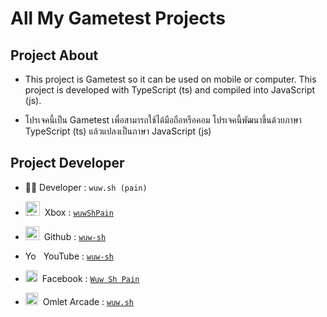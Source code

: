 # All My Gametest Projects

## Project About
- This project is Gametest so it can be used on mobile or computer. This project is developed with TypeScript (ts) and compiled into JavaScript (js).

- โปรเจคนี้เป็น Gametest เพื่อสามารถใช้ได้มือถือหรือคอม โปรเจคนี้พัฒนาขึ้นด้วยภาษา TypeScript (ts) แล้วแปลงเป็นภาษา JavaScript (js)
## Project Developer
- 👨‍💻 Developer : `wuw.sh (pain)`
- <img src="https://imgs.search.brave.com/dwDLTvAner6mjAuj64pg2I_hMBZQbC0corI8sX7hOlE/rs:fit:128:128:1/g:ce/aHR0cHM6Ly9jZG40/Lmljb25maW5kZXIu/Y29tL2RhdGEvaWNv/bnMvbG9nb3MtYW5k/LWJyYW5kcy81MTIv/Mzg3X1hib3hfbG9n/by0xMjgucG5n" title="Xbox" alt="Xbox" width="23" height="23"/>&nbsp; Xbox : [`wuwShPain`](https://account.xbox.com/en-us/profile?gamertag=wuwShPain)

- <img src="https://imgs.search.brave.com/ij3t5KLpcnSaGFABUAAdPh9IARp5fsbQSBZBRQC7UWE/rs:fit:1200:1200:1/g:ce/aHR0cHM6Ly9sb2dv/cy1kb3dubG9hZC5j/b20vd3AtY29udGVu/dC91cGxvYWRzLzIw/MTYvMDkvR2l0SHVi/X2xvZ28ucG5n" title="Github" alt="Github" width="22" height="22"/>&nbsp; Github : [`wuw-sh`](https://github.com/wuw-sh)

- <img src="https://imgs.search.brave.com/Lh3Jd1lMq38Zi5xeGFs2Yt8nddBASMDyjCZpshserbw/rs:fit:1200:1200:1/g:ce/aHR0cHM6Ly9jbGlw/YXJ0LmluZm8vaW1h/Z2VzL2Njb3ZlcnMv/MTU5MDQzMDY1MnJl/ZC15b3V0dWJlLWxv/Z28tcG5nLXhsLnBu/Zw" title="YouTube" alt="YouTube" width="21" height="14"/>&nbsp; YouTube : [`wuw-sh`](https://m.youtube.com/channel/UCT940bL6xp9HUJ0toiTkxrQ)

- <img src="https://imgs.search.brave.com/RcW5nBXfdSmfbQ0d-CmIjDc8cV9hl-l42NCNlJCm6os/rs:fit:1000:1000:1/g:ce/aHR0cHM6Ly9zZ3Vy/dS5vcmcvd3AtY29u/dGVudC91cGxvYWRz/LzIwMTgvMDIvRmFj/ZWJvb2stUE5HLUlt/YWdlLTcxMjQ0LnBu/Zw" title="Facebook" alt="Facebook" width="19" height="19"/>&nbsp; Facebook : [`Wuw Sh Pain`](https://www.facebook.com/profile.php?id=100024781637005)

- <img src="https://imgs.search.brave.com/Ai3xC6YMdalbmk3y0u9t2ub2UxM4MCqVubuPmwPM1WE/rs:fit:512:512:1/g:ce/aHR0cHM6Ly9pbWFn/ZXMtbmEuc3NsLWlt/YWdlcy1hbWF6b24u/Y29tL2ltYWdlcy9J/LzYxR2JZdktGbFZM/LnBuZw" title="Omlet Arcade" alt="Omlet Arcade" width="20" height="20"/>&nbsp; Omlet Arcade : [`wuw.sh`](https://omlet.gg/profile/wuw.sh)
